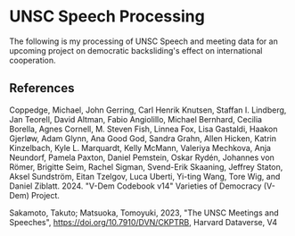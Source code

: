 # UNSC Speech Processing

The following is my processing of UNSC Speech and meeting data for an upcoming project on democratic backsliding's effect on international cooperation.

## References
Coppedge, Michael, John Gerring, Carl Henrik Knutsen, Staffan I. Lindberg, Jan Teorell, David Altman, Fabio Angiolillo, Michael Bernhard, Cecilia Borella, Agnes Cornell, M. Steven Fish, Linnea Fox, Lisa Gastaldi, Haakon Gjerløw, Adam Glynn, Ana Good God, Sandra Grahn, Allen Hicken, Katrin Kinzelbach, Kyle L. Marquardt, Kelly McMann, Valeriya Mechkova, Anja Neundorf, Pamela Paxton, Daniel Pemstein, Oskar Rydén, Johannes von Römer, Brigitte Seim, Rachel Sigman, Svend-Erik Skaaning, Jeffrey Staton, Aksel Sundström, Eitan Tzelgov, Luca Uberti, Yi-ting Wang, Tore Wig, and Daniel Ziblatt. 2024. "V-Dem Codebook v14" Varieties of Democracy (V-Dem) Project.

Sakamoto, Takuto; Matsuoka, Tomoyuki, 2023, "The UNSC Meetings and Speeches", https://doi.org/10.7910/DVN/CKPTRB, Harvard Dataverse, V4